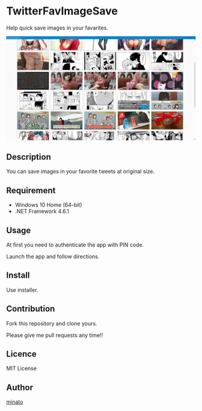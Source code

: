 # TwitterFavImageSave

Help quick save images in your favarites.

![Capture](./TwitterFavImageSave.png)

## Description

You can save images in your favorite tweets at original size.

## Requirement

- Windows 10 Home (64-bit)
- .NET Framework 4.6.1

## Usage

At first you need to authenticate the app with PIN code.

Launch the app and follow directions.

## Install

Use installer.

## Contribution

Fork this repository and clone yours.

Please give me pull requests any time!!

## Licence

MIT License

## Author

[minato](https://blog.minatoproject.com/)